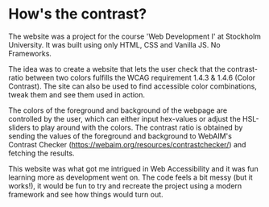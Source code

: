 # How's the contrast?

The website was a project for the course 'Web Development I' at Stockholm University. It was built using only HTML, CSS and Vanilla JS. No Frameworks.

The idea was to create a website that lets the user check that the contrast-ratio between two colors fulfills the WCAG requirement 1.4.3 & 1.4.6 (Color Contrast). The site can also be used to find accessible color combinations, tweak them and see them used in action. 

The colors of the foreground and background of the webpage are controlled by the user, which can either input hex-values or adjust the HSL-sliders to play around with the colors. The contrast ratio is obtained by sending the values of the foreground and background to WebAIM's Contrast Checker (https://webaim.org/resources/contrastchecker/) and fetching the results.

This website was what got me intrigued in Web Accessibility and it was fun learning more as development went on. The code feels a bit messy (but it works!), it would be fun to try and recreate the project using a modern framework and see how things would turn out. 
